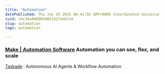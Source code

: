 ```yaml
---
title: "Automation"
datePublished: Thu Jun 19 2025 08:41:55 GMT+0000 (Coordinated Universal Time)
cuid: cmc34u0mb003402lb1lkdelsm
slug: automation
tags: automation

---
```


### [Make | Automation Software](https://www.make.com/en) **Automation you can see, flex, and scale**  
  
[Taskade](https://www.taskade.com/) : Autonomous AI Agents & Workflow Automation